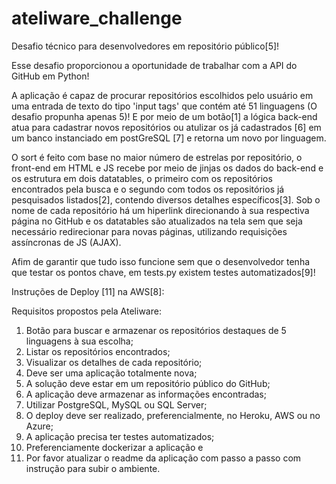 # ateliware_challenge
Desafio técnico para desenvolvedores em repositório público[5]!

Esse desafio proporcionou a oportunidade de trabalhar com a API do GitHub em Python!

A aplicação é capaz de procurar repositórios escolhidos pelo usuário em uma entrada de texto do tipo 'input tags' que contém até 51 linguagens (O desafio propunha apenas 5)! E por meio de um botão[1] a lógica back-end atua para cadastrar novos repositórios ou atulizar os já cadastrados [6] em um banco instanciado em postGreSQL [7] e retorna um novo por linguagem. 

O sort é feito com base no maior número de estrelas por repositório, o front-end em HTML e JS recebe por meio de jinjas os dados do back-end e os estrutura em dois datatables, o primeiro com os repositórios encontrados pela busca e o segundo com todos os repositórios já pesquisados listados[2], contendo diversos detalhes específicos[3]. Sob o nome de cada repositório há um hiperlink direcionando à sua respectiva página no GitHub e os datatables são atualizados na tela sem que seja necessário redirecionar para novas páginas, utilizando requisições assíncronas de JS (AJAX). 

Afim de garantir que tudo isso funcione sem que o desenvolvedor tenha que testar os pontos chave, em tests.py existem testes automatizados[9]!

Instruções de Deploy [11] na AWS[8]:



Requisitos propostos pela Ateliware:

1) Botão para buscar e armazenar os repositórios destaques de 5 linguagens à sua escolha;
2) Listar os repositórios encontrados;
3) Visualizar os detalhes de cada repositório;
4) Deve ser uma aplicação totalmente nova;
5) A solução deve estar em um repositório público do GitHub;
6) A aplicação deve armazenar as informações encontradas;
7) Utilizar PostgreSQL, MySQL ou SQL Server;
8) O deploy deve ser realizado, preferencialmente, no Heroku, AWS ou no Azure;
9) A aplicação precisa ter testes automatizados;
10) Preferenciamente dockerizar a aplicação e
11) Por favor atualizar o readme da aplicação com passo a passo com instrução para subir o ambiente.
